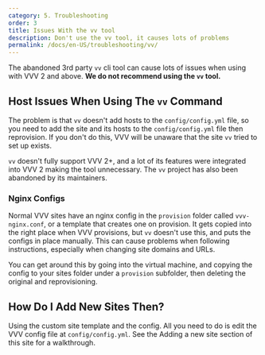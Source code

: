 ```yaml
---
category: 5. Troubleshooting
order: 3
title: Issues With the vv tool
description: Don't use the vv tool, it causes lots of problems
permalink: /docs/en-US/troubleshooting/vv/
---
```


The abandoned 3rd party `vv` cli tool can cause lots of issues when using with VVV 2 and above. **We do not recommend using the `vv` tool.**

## Host Issues When Using The `vv` Command

The problem is that `vv` doesn't add hosts to the `config/config.yml` file, so you need to add the site and its hosts to the `config/config.yml` file then reprovision. If you don't do this, VVV will be unaware that the site `vv` tried to set up exists.

`vv` doesn't fully support VVV 2+, and a lot of its features were integrated into VVV 2 making the tool unnecessary. The `vv` project has also been abandoned by its maintainers.

### Nginx Configs

Normal VVV sites have an nginx config in the `provision` folder called `vvv-nginx.conf`, or a template that creates one on provision. It gets copied into the right place when VVV provisions, but `vv` doesn't use this, and puts the configs in place manually. This can cause problems when following instructions, especially when changing site domains and URLs.

You can get around this by going into the virtual machine, and copying the config to your sites folder under a `provision` subfolder, then deleting the original and reprovisioning.

## How Do I Add New Sites Then?

Using the custom site template and the config. All you need to do is edit the VVV config file at `config/config.yml`. See the Adding a new site section of this site for a walkthrough.
